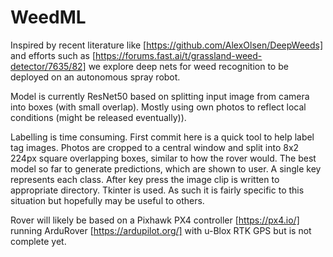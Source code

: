 # WeedML

Inspired by recent literature like [https://github.com/AlexOlsen/DeepWeeds] and efforts such as [https://forums.fast.ai/t/grassland-weed-detector/7635/82] we explore deep nets for weed recognition to be deployed on an autonomous spray robot.

Model is currently ResNet50 based on splitting input image from camera into boxes (with small overlap).  Mostly using own photos to reflect local conditions (might be released eventually)).  

Labelling is time consuming.  First commit here is a quick tool to help label tag images.  Photos are cropped to a central window and split into 8x2 224px square overlapping boxes, similar to how the rover would.  The best model so far to generate predictions, which are shown to user.  A single key represents each class.  After key press the image clip is written to appropriate directory.  Tkinter is used.  As such it is fairly specific to this situation but hopefully may be useful to others.

Rover will likely be based on a Pixhawk PX4 controller [https://px4.io/] running ArduRover [https://ardupilot.org/] with u-Blox RTK GPS but is not complete yet.

